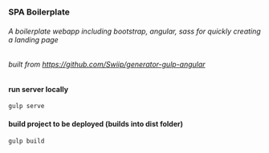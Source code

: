 ### SPA Boilerplate
###### A boilerplate webapp including bootstrap, angular, sass for quickly creating a landing page
###### built from https://github.com/Swiip/generator-gulp-angular

#### run server locally
```
gulp serve
```

#### build project to be deployed (builds into dist folder)
```
gulp build
```
